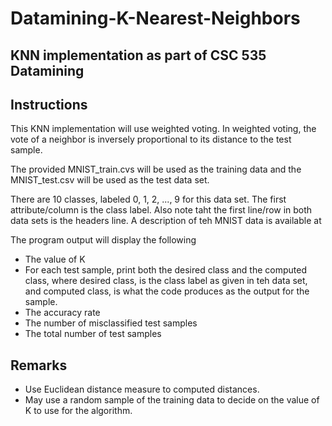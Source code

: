 # Datamining-K-Nearest-Neighbors
## KNN implementation as part of CSC 535 Datamining

## Instructions
This KNN implementation will use weighted voting. In weighted voting, the vote of a neighbor is inversely proportional to its distance to the test sample. 

The provided MNIST_train.cvs will be used as the training data and the MNIST_test.csv will be used as the test data set.

There are 10 classes, labeled 0, 1, 2, ..., 9 for this data set. The first attribute/column is the class label. Also note taht the first line/row in both data sets is the headers line. A description of teh MNIST data is available at [](https://www.kaggle.com/c/digit-recognizer/data)

The program output will display the following
* The value of K
* For each test sample, print both the desired class and the computed class, where desired class, is the class label as given in teh data set, and computed class, is what the code produces as the output for the sample.
* The accuracy rate
* The number of misclassified test samples
* The total number of test samples

## Remarks
* Use Euclidean distance measure to computed distances.
* May use a random sample of the training data to decide on the value of K to use for the algorithm.
